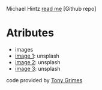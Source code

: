 Michael Hintz 
[read me](https://github.com/michaelhintz16/cpnt201-a2/blob/main/README.md)
[Github repo] 
# Atributes
* images 
* [image 1](https://unsplash.com/photos/Z0KjmjxUsKs): unsplash 
* [image 2](https://unsplash.com/photos/0oMsWA8yLN0): unsplash
* [image 3](https://unsplash.com/photos/QqErQjPu_TA): unsplash

code provided by  [Tony Grimes](https://github.com/sait-wbdv/assessments/tree/master/cpnt201/assignment-2)

